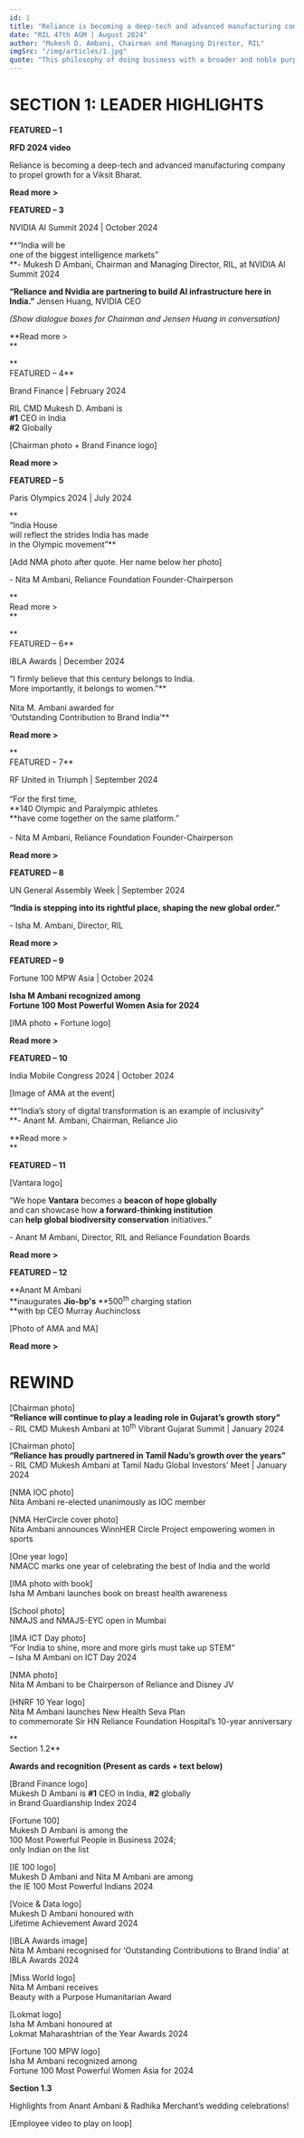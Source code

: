 ```yaml
---
id: 1
title: "Reliance is becoming a deep-tech and advanced manufacturing company to propel growth for a Viksit Bharat"
date: "RIL 47th AGM | August 2024"
author: "Mukesh D. Ambani, Chairman and Managing Director, RIL"
imgSrc: "/img/articles/1.jpg"
quote: "This philosophy of doing business with a broader and noble purpose is instilled in all of us by our Founder Chairman, Shri Dhirubhai Ambani."
---
```


# SECTION 1: LEADER HIGHLIGHTS

**FEATURED – 1**

**RFD 2024 video**

Reliance is becoming a deep-tech and advanced manufacturing company to propel growth for a Viksit Bharat.

**Read more >**

**FEATURED – 3**

NVIDIA AI Summit 2024 | October 2024

**“India will be  
one of the biggest intelligence markets”  
**\- Mukesh D Ambani, Chairman and Managing Director, RIL, at NVIDIA AI Summit 2024

**“Reliance and Nvidia are partnering to build AI infrastructure here in India.”** Jensen Huang, NVIDIA CEO

_(Show dialogue boxes for Chairman and Jensen Huang in conversation)_

**Read more >  
**

**  
FEATURED – 4**

Brand Finance | February 2024

RIL CMD Mukesh D. Ambani is  
**#1** CEO in India  
**#2** Globally

\[Chairman photo + Brand Finance logo\]

**Read more >**

**FEATURED – 5**

Paris Olympics 2024 | July 2024

**  
“India House  
will reflect the strides India has made  
in the Olympic movement”**

\[Add NMA photo after quote. Her name below her photo\]

\- Nita M Ambani, Reliance Foundation Founder-Chairperson

**  
Read more >  
**

**  
FEATURED – 6**

IBLA Awards | December 2024

“I firmly believe that this century belongs to India.  
More importantly, it belongs to women.”**  
<br/>Nita M. Ambani awarded for  
‘Outstanding Contribution to Brand India’**

**Read more >**

**  
FEATURED – 7**

RF United in Triumph | September 2024  
<br/>“For the first time,  
**140 Olympic and Paralympic athletes  
**have come together on the same platform.”  
<br/>\- Nita M Ambani, Reliance Foundation Founder-Chairperson

**Read more >**

**FEATURED – 8**

UN General Assembly Week | September 2024

**“India is stepping into its rightful place, shaping the new global order.”**

\- Isha M. Ambani, Director, RIL

**Read more >**

**FEATURED – 9**

Fortune 100 MPW Asia | October 2024

**Isha M Ambani recognized among  
Fortune 100 Most Powerful Women Asia for 2024**

\[IMA photo + Fortune logo\]

**Read more >**

**FEATURED – 10**

India Mobile Congress 2024 | October 2024

\[Image of AMA at the event\]

**“India’s story of digital transformation is an example of inclusivity”  
**\- Anant M. Ambani, Chairman, Reliance Jio

**Read more >  
**

**FEATURED – 11**

\[Vantara logo\]

“We hope **Vantara** becomes a **beacon of hope globally**  
and can showcase how **a forward-thinking institution**  
can **help global biodiversity conservation** initiatives.”

\- Anant M Ambani, Director, RIL and Reliance Foundation Boards

**Read more >**

**FEATURED – 12**

**Anant M Ambani  
**inaugurates **Jio-bp's** **500<sup>th</sup> charging station  
**with bp CEO Murray Auchincloss

\[Photo of AMA and MA\]

**Read more >**

# REWIND

\[Chairman photo\]  
**“Reliance will continue to play a leading role in Gujarat’s growth story”**  
\- RIL CMD Mukesh Ambani at 10<sup>th</sup> Vibrant Gujarat Summit | January 2024

\[Chairman photo\]  
**“Reliance has proudly partnered in Tamil Nadu’s growth over the years”**  
\- RIL CMD Mukesh Ambani at Tamil Nadu Global Investors’ Meet | January 2024

\[NMA IOC photo\]  
Nita Ambani re-elected unanimously as IOC member

\[NMA HerCircle cover photo\]  
Nita Ambani announces WinnHER Circle Project empowering women in sports

\[One year logo\]  
NMACC marks one year of celebrating the best of India and the world

\[IMA photo with book\]  
Isha M Ambani launches book on breast health awareness

\[School photo\]  
NMAJS and NMAJS-EYC open in Mumbai

\[IMA ICT Day photo\]  
“For India to shine, more and more girls must take up STEM”  
– Isha M Ambani on ICT Day 2024

\[NMA photo\]  
Nita M Ambani to be Chairperson of Reliance and Disney JV

\[HNRF 10 Year logo\]  
Nita M Ambani launches New Health Seva Plan  
to commemorate Sir HN Reliance Foundation Hospital’s 10-year anniversary

**  
Section 1.2**

**Awards and recognition (Present as cards + text below)**

\[Brand Finance logo\]  
Mukesh D Ambani is **#1** CEO in India, **#2** globally  
in Brand Guardianship Index 2024

\[Fortune 100\]  
Mukesh D Ambani is among the  
100 Most Powerful People in Business 2024;  
only Indian on the list

\[IE 100 logo\]  
Mukesh D Ambani and Nita M Ambani are among  
the IE 100 Most Powerful Indians 2024

\[Voice & Data logo\]  
Mukesh D Ambani honoured with  
Lifetime Achievement Award 2024

\[IBLA Awards image\]  
Nita M Ambani recognised for
‘Outstanding Contributions to Brand India’
at IBLA Awards 2024

\[Miss World logo\]  
Nita M Ambani receives  
Beauty with a Purpose Humanitarian Award

\[Lokmat logo\]  
Isha M Ambani honoured at  
Lokmat Maharashtrian of the Year Awards 2024

\[Fortune 100 MPW logo\]  
Isha M Ambani recognized among  
Fortune 100 Most Powerful Women Asia for 2024

**Section 1.3**

Highlights from Anant Ambani & Radhika Merchant’s wedding celebrations!

\[Employee video to play on loop\]
